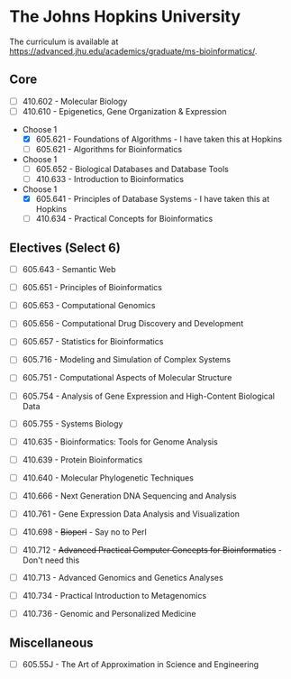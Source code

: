 # The Johns Hopkins University

The curriculum is available at https://advanced.jhu.edu/academics/graduate/ms-bioinformatics/.

## Core

* [ ] 410.602 - Molecular Biology
* [ ] 410.610 - Epigenetics, Gene Organization & Expression
* Choose 1
    * [x] 605.621 - Foundations of Algorithms - I have taken this at Hopkins 
    * [ ] 605.621 - Algorithms for Bioinformatics 
* Choose 1
    * [ ] 605.652 - Biological Databases and Database Tools
    * [ ] 410.633 - Introduction to Bioinformatics
* Choose 1
    * [x] 605.641 - Principles of Database Systems - I have taken this at Hopkins
    * [ ] 410.634 - Practical Concepts for Bioinformatics

## Electives (Select 6)

* [ ] 605.643 - Semantic Web
* [ ] 605.651 - Principles of Bioinformatics
* [ ] 605.653 - Computational Genomics
* [ ] 605.656 - Computational Drug Discovery and Development
* [ ] 605.657 - Statistics for Bioinformatics
* [ ] 605.716 - Modeling and Simulation of Complex Systems
* [ ] 605.751 - Computational Aspects of Molecular Structure
* [ ] 605.754 - Analysis of Gene Expression and High-Content Biological Data
* [ ] 605.755 - Systems Biology
* [ ] 410.635 - Bioinformatics: Tools for Genome Analysis
* [ ] 410.639 - Protein Bioinformatics
* [ ] 410.640 - Molecular Phylogenetic Techniques
* [ ] 410.666 - Next Generation DNA Sequencing and Analysis
* [ ] 410.761 - Gene Expression Data Analysis and Visualization
* [ ] 410.698 - ~~Bioperl~~ - Say no to Perl
* [ ] 410.712 - ~~Advanced Practical Computer Concepts for Bioinformatics~~ - Don't need this
* [ ] 410.713 - Advanced Genomics and Genetics Analyses 
* [ ] 410.734 - Practical Introduction to Metagenomics
* [ ] 410.736 - Genomic and Personalized Medicine


## Miscellaneous

* [ ] 605.55J - The Art of Approximation in Science and Engineering
